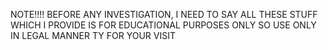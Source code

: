 NOTE!!!!
BEFORE ANY INVESTIGATION, I NEED TO SAY ALL THESE STUFF WHICH I PROVIDE IS FOR EDUCATIONAL PURPOSES ONLY SO USE ONLY IN LEGAL MANNER
TY FOR YOUR VISIT
